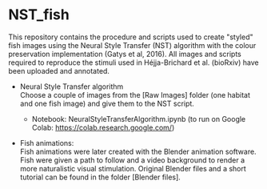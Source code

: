 # NST_fish
This repository contains the procedure and scripts used to create "styled" fish images using the Neural Style Transfer (NST) algorithm with the colour preservation implementation (Gatys et al, 2016). 
All images and scripts required to reproduce the stimuli used in Héjja-Brichard et al. (bioRxiv) have been uploaded and annotated. 

- Neural Style Transfer algorithm <br>
Choose a couple of images from the [Raw Images] folder (one habitat and one fish image) and give them to the NST script.
	- Notebook: NeuralStyleTransferAlgorithm.ipynb (to run on Google Colab: https://colab.research.google.com/)


- Fish animations: <br>
Fish animations were later created with the Blender animation software. Fish were given a path to follow and a video background to render a more naturalistic visual stimulation. Original Blender files and a short tutorial can be found in the folder [Blender files].	
